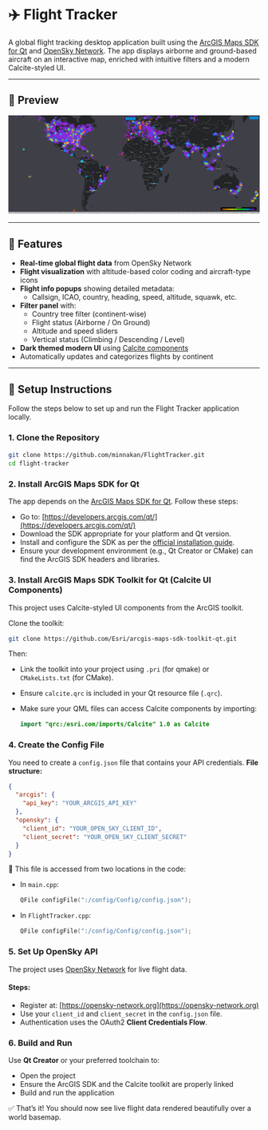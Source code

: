 # ✈️ Flight Tracker

A global flight tracking desktop application built using the [ArcGIS Maps SDK for Qt](https://developers.arcgis.com/qt/) and [OpenSky Network](https://opensky-network.org/data/api). The app displays airborne and ground-based aircraft on an interactive map, enriched with intuitive filters and a modern Calcite-styled UI.

---

## 📸 Preview

![Flight Tracker Screenshot](Images/App.png)

---

## 🚀 Features

- **Real-time global flight data** from OpenSky Network
- **Flight visualization** with altitude-based color coding and aircraft-type icons
- **Flight info popups** showing detailed metadata:
  - Callsign, ICAO, country, heading, speed, altitude, squawk, etc.
- **Filter panel** with:
  - Country tree filter (continent-wise)
  - Flight status (Airborne / On Ground)
  - Altitude and speed sliders
  - Vertical status (Climbing / Descending / Level)
- **Dark themed modern UI** using [Calcite components](https://github.com/Esri/arcgis-maps-sdk-toolkit-qt)
- Automatically updates and categorizes flights by continent

---

## 🔧 Setup Instructions

Follow the steps below to set up and run the Flight Tracker application locally.

### 1. Clone the Repository

```bash
git clone https://github.com/minnakan/FlightTracker.git
cd flight-tracker
```
### 2. Install ArcGIS Maps SDK for Qt

The app depends on the [ArcGIS Maps SDK for Qt](https://developers.arcgis.com/qt/). Follow these steps:

- Go to: [https://developers.arcgis.com/qt/](https://developers.arcgis.com/qt/)
- Download the SDK appropriate for your platform and Qt version.
- Install and configure the SDK as per the [official installation guide](https://developers.arcgis.com/qt/install/).
- Ensure your development environment (e.g., Qt Creator or CMake) can find the ArcGIS SDK headers and libraries.

### 3. Install ArcGIS Maps SDK Toolkit for Qt (Calcite UI Components)

This project uses Calcite-styled UI components from the ArcGIS toolkit.

Clone the toolkit:

```bash
git clone https://github.com/Esri/arcgis-maps-sdk-toolkit-qt.git
```

Then:

- Link the toolkit into your project using `.pri` (for qmake) or `CMakeLists.txt` (for CMake).
- Ensure `calcite.qrc` is included in your Qt resource file (`.qrc`).
- Make sure your QML files can access Calcite components by importing:

  ```qml
  import "qrc:/esri.com/imports/Calcite" 1.0 as Calcite
  ```

### 4. Create the Config File

You need to create a `config.json` file that contains your API credentials.
**File structure:**

```json
{
  "arcgis": {
    "api_key": "YOUR_ARCGIS_API_KEY"
  },
  "opensky": {
    "client_id": "YOUR_OPEN_SKY_CLIENT_ID",
    "client_secret": "YOUR_OPEN_SKY_CLIENT_SECRET"
  }
}
```
📌 This file is accessed from two locations in the code:

- In `main.cpp`:

  ```cpp
  QFile configFile(":/config/Config/config.json");
  ```
- In `FlightTracker.cpp`: 
  ```cpp
  QFile configFile(":/config/Config/config.json");
  ```

### 5. Set Up OpenSky API

The project uses [OpenSky Network](https://opensky-network.org) for live flight data.

#### Steps:

- Register at: [https://opensky-network.org](https://opensky-network.org)
- Use your `client_id` and `client_secret` in the `config.json` file.
- Authentication uses the OAuth2 **Client Credentials Flow**.

### 6. Build and Run

Use **Qt Creator** or your preferred toolchain to:

- Open the project
- Ensure the ArcGIS SDK and the Calcite toolkit are properly linked
- Build and run the application

✅ That’s it! You should now see live flight data rendered beautifully over a world basemap.

